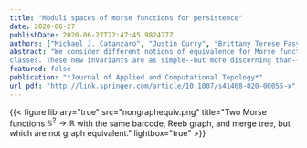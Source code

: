 ```yaml
---
title: "Moduli spaces of morse functions for persistence"
date: 2020-06-27
publishDate: 2020-06-27T22:47:45.982477Z
authors: ["Michael J. Catanzaro", "Justin Curry", "Brittany Terese Fasy", "Jānis Lazovskis", "Greg Malen", "Hans Riess", "Bei Wang", "Matthew Zabka"]
abstract: "We consider different notions of equivalence for Morse functions on the sphere in the context of persistent homology and introduce new invariants to study these equivalence
classes. These new invariants are as simple--but more discerning than--existing topological invariants, such as persistence barcodes and Reeb graphs. We give a method to relate any two Morse--Smale vector fields on the sphere by a sequence of fundamental moves by considering graph-equivalent Morse functions. We also explore the combinatorially rich world of height-equivalent Morse functions, considered as height functions of embedded spheres in $\\mathbb{R}^3$. Their level set invariant, a poset generated by nested disks and annuli from level sets, gives insight into the moduli space of Morse functions sharing the same persistence barcode."
featured: false
publication: "*Journal of Applied and Computational Topology*"
url_pdf: "http://link.springer.com/article/10.1007/s41468-020-00055-x"
---
```


{{< figure library="true" src="nongraphequiv.png" title="Two Morse functions $\mathbb{S}^2\rightarrow\mathbb{R}$ with the same barcode, Reeb graph, and merge tree, but which are not graph equivalent." lightbox="true" >}}
